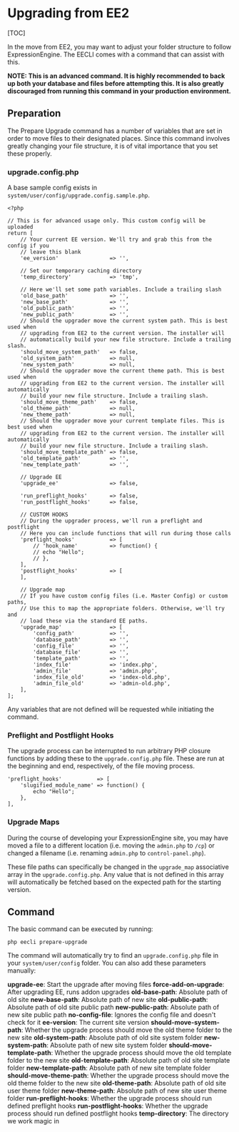 <!--
    This source file is part of the open source project
    ExpressionEngine User Guide (https://github.com/ExpressionEngine/ExpressionEngine-User-Guide)

    @link      https://expressionengine.com/
    @copyright Copyright (c) 2003-2019, EllisLab Corp. (https://ellislab.com)
    @license   https://expressionengine.com/license Licensed under Apache License, Version 2.0
-->

# Upgrading from EE2

[TOC]

In the move from EE2, you may want to adjust your folder structure to follow ExpressionEngine. The EECLI comes with a command that can assist with this.

**NOTE: This is an advanced command. It is highly recommended to back up both your database and files before attempting this. It is also greatly discouraged from running this command in your production environment.**

## Preparation

The Prepare Upgrade command has a number of variables that are set in order to move files to their designated places. Since this command involves greatly changing your file structure, it is of vital importance that you set these properly.

### upgrade.config.php

A base sample config exists in `system/user/config/upgrade.config.sample.php`.

```
<?php

// This is for advanced usage only. This custom config will be uploaded
return [
    // Your current EE version. We'll try and grab this from the config if you
    // leave this blank
    'ee_version'                => '',

    // Set our temporary caching directory
    'temp_directory'            => 'tmp',
    
    // Here we'll set some path variables. Include a trailing slash
    'old_base_path'             => '',
    'new_base_path'             => '',
    'old_public_path'           => '',
    'new_public_path'           => '',
    // Should the upgrader move the current system path. This is best used when
    // upgrading from EE2 to the current version. The installer will
    // automatically build your new file structure. Include a trailing slash.
    'should_move_system_path'   => false,
    'old_system_path'           => null,
    'new_system_path'           => null,
    // Should the upgrader move the current theme path. This is best used when
    // upgrading from EE2 to the current version. The installer will automatically
    // build your new file structure. Include a trailing slash.
    'should_move_theme_path'    => false,
    'old_theme_path'            => null,
    'new_theme_path'            => null,
    // Should the upgrader move your current template files. This is best used when
    // upgrading from EE2 to the current version. The installer will automatically
    // build your new file structure. Include a trailing slash.
    'should_move_template_path' => false,
    'old_template_path'         => '',
    'new_template_path'         => '',

    // Upgrade EE
    'upgrade_ee'                => false,

    'run_preflight_hooks'       => false,
    'run_postflight_hooks'      => false,

    // CUSTOM HOOKS
    // During the upgrader process, we'll run a preflight and postflight
    // Here you can include functions that will run during those calls
    'preflight_hooks'           => [
        // 'hook_name'          => function() { 
        // echo "Hello";
        // },
    ],
    'postflight_hooks'          => [
    ],

    // Upgrade map
    // If you have custom config files (i.e. Master Config) or custom paths,
    // Use this to map the appropriate folders. Otherwise, we'll try and 
    // load these via the standard EE paths.
    'upgrade_map'               => [
        'config_path'           => '',
        'database_path'         => '',
        'config_file'           => '',
        'database_file'         => '',
        'template_path'         => '',
        'index_file'            => 'index.php',
        'admin_file'            => 'admin.php',
        'index_file_old'        => 'index-old.php',
        'admin_file_old'        => 'admin-old.php',
    ],
];
```

Any variables that are not defined will be requested while initiating the command.

### Preflight and Postflight Hooks

The upgrade process can be interrupted to run arbitrary PHP closure functions by adding these to the `upgrade.config.php` file. These are run at the beginning and end, respectively, of the file moving process.

```
'preflight_hooks'           => [
    'slugified_module_name' => function() { 
    	echo "Hello";
    },
],
```

### Upgrade Maps

During the course of developing your ExpressionEngine site, you may have moved a file to a different location (i.e. moving the `admin.php` to `/cp`) or changed a filename (i.e. renaming `admin.php` to `control-panel.php`).

These file paths can specifically be changed in the `upgrade_map` associative array in the `upgrade.config.php`. Any value that is not defined in this array will automatically be fetched based on the expected path for the starting version.


## Command

The basic command can be executed by running:

	php eecli prepare-upgrade

The command will automatically try to find an `upgrade.config.php` file in your `system/user/config` folder. You can also add these parameters manually:

**upgrade-ee**: Start the upgrade after moving files
**force-add-on-upgrade**: After upgrading EE, runs addon upgrades
**old-base-path**: Absolute path of old site
**new-base-path**: Absolute path of new site
**old-public-path**: Absolute path of old site public path
**new-public-path**: Absolute path of new site public path
**no-config-file**: Ignores the config file and doesn't check for it
**ee-version**: The current site version
**should-move-system-path**: Whether the upgrade process should move the old theme folder to the new site
**old-system-path**: Absolute path of old site system folder
**new-system-path**: Absolute path of new site system folder
**should-move-template-path**: Whether the upgrade process should move the old template folder to the new site
**old-template-path**: Absolute path of old site template folder
**new-template-path**: Absolute path of new site template folder
**should-move-theme-path**: Whether the upgrade process should move the old theme folder to the new site
**old-theme-path**: Absolute path of old site user theme folder
**new-theme-path**: Absolute path of new site user theme folder
**run-preflight-hooks**: Whether the upgrade process should run defined preflight hooks
**run-postflight-hooks**: Whether the upgrade process should run defined postflight hooks
**temp-directory**: The directory we work magic in